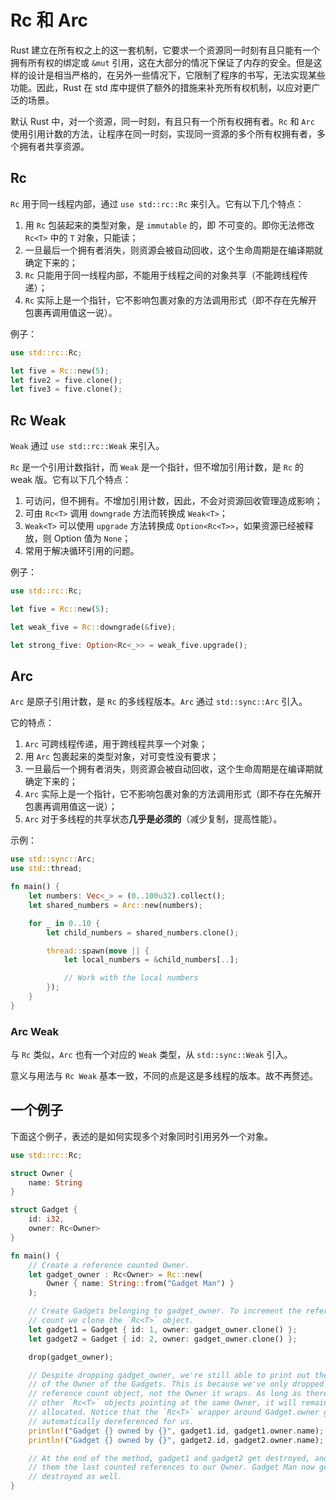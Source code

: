 # Rc 和 Arc

Rust 建立在所有权之上的这一套机制，它要求一个资源同一时刻有且只能有一个拥有所有权的绑定或 `&mut` 引用，这在大部分的情况下保证了内存的安全。但是这样的设计是相当严格的，在另外一些情况下，它限制了程序的书写，无法实现某些功能。因此，Rust 在 std 库中提供了额外的措施来补充所有权机制，以应对更广泛的场景。

默认 Rust 中，对一个资源，同一时刻，有且只有一个所有权拥有者。`Rc` 和 `Arc` 使用引用计数的方法，让程序在同一时刻，实现同一资源的多个所有权拥有者，多个拥有者共享资源。

## Rc
`Rc` 用于同一线程内部，通过 `use std::rc::Rc` 来引入。它有以下几个特点：

1. 用 `Rc` 包装起来的类型对象，是 `immutable` 的，即 不可变的。即你无法修改 `Rc<T>` 中的 `T` 对象，只能读；
2. 一旦最后一个拥有者消失，则资源会被自动回收，这个生命周期是在编译期就确定下来的；
3. `Rc` 只能用于同一线程内部，不能用于线程之间的对象共享（不能跨线程传递）；
4. `Rc` 实际上是一个指针，它不影响包裹对象的方法调用形式（即不存在先解开包裹再调用值这一说）。

例子：

```rust
use std::rc::Rc;

let five = Rc::new(5);
let five2 = five.clone();
let five3 = five.clone();

```

## Rc Weak

`Weak` 通过 `use std::rc::Weak` 来引入。

`Rc` 是一个引用计数指针，而 `Weak` 是一个指针，但不增加引用计数，是 `Rc` 的 weak 版。它有以下几个特点：

1. 可访问，但不拥有。不增加引用计数，因此，不会对资源回收管理造成影响；
2. 可由 `Rc<T>` 调用 `downgrade` 方法而转换成 `Weak<T>`；
3. `Weak<T>` 可以使用 `upgrade` 方法转换成 `Option<Rc<T>>`，如果资源已经被释放，则 Option 值为 `None`；
4. 常用于解决循环引用的问题。

例子：

```rust
use std::rc::Rc;

let five = Rc::new(5);

let weak_five = Rc::downgrade(&five);

let strong_five: Option<Rc<_>> = weak_five.upgrade();
```

## Arc

`Arc` 是原子引用计数，是 `Rc` 的多线程版本。`Arc` 通过 `std::sync::Arc` 引入。

它的特点：

1. `Arc` 可跨线程传递，用于跨线程共享一个对象；
2. 用 `Arc` 包裹起来的类型对象，对可变性没有要求；
3. 一旦最后一个拥有者消失，则资源会被自动回收，这个生命周期是在编译期就确定下来的；
4. `Arc` 实际上是一个指针，它不影响包裹对象的方法调用形式（即不存在先解开包裹再调用值这一说）；
5. `Arc` 对于多线程的共享状态**几乎是必须的**（减少复制，提高性能）。

示例：

```rust
use std::sync::Arc;
use std::thread;

fn main() {
    let numbers: Vec<_> = (0..100u32).collect();
    let shared_numbers = Arc::new(numbers);

    for _ in 0..10 {
        let child_numbers = shared_numbers.clone();

        thread::spawn(move || {
            let local_numbers = &child_numbers[..];

            // Work with the local numbers
        });
    }
}
```

### Arc Weak

与 `Rc` 类似，`Arc` 也有一个对应的 `Weak` 类型，从 `std::sync::Weak` 引入。

意义与用法与 `Rc Weak` 基本一致，不同的点是这是多线程的版本。故不再赘述。



## 一个例子

下面这个例子，表述的是如何实现多个对象同时引用另外一个对象。

```rust
use std::rc::Rc;

struct Owner {
    name: String
}

struct Gadget {
    id: i32,
    owner: Rc<Owner>
}

fn main() {
    // Create a reference counted Owner.
    let gadget_owner : Rc<Owner> = Rc::new(
        Owner { name: String::from("Gadget Man") }
    );

    // Create Gadgets belonging to gadget_owner. To increment the reference
    // count we clone the `Rc<T>` object.
    let gadget1 = Gadget { id: 1, owner: gadget_owner.clone() };
    let gadget2 = Gadget { id: 2, owner: gadget_owner.clone() };

    drop(gadget_owner);

    // Despite dropping gadget_owner, we're still able to print out the name
    // of the Owner of the Gadgets. This is because we've only dropped the
    // reference count object, not the Owner it wraps. As long as there are
    // other `Rc<T>` objects pointing at the same Owner, it will remain
    // allocated. Notice that the `Rc<T>` wrapper around Gadget.owner gets
    // automatically dereferenced for us.
    println!("Gadget {} owned by {}", gadget1.id, gadget1.owner.name);
    println!("Gadget {} owned by {}", gadget2.id, gadget2.owner.name);

    // At the end of the method, gadget1 and gadget2 get destroyed, and with
    // them the last counted references to our Owner. Gadget Man now gets
    // destroyed as well.
}
```
